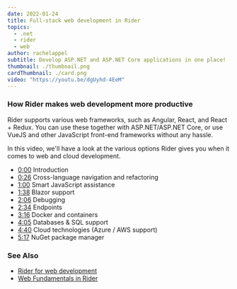 ```yaml
---
date: 2022-01-24
title: Full-stack web development in Rider
topics:
  - .net
  - rider
  - web
author: rachelappel
subtitle: Develop ASP.NET and ASP.NET Core applications in one place!
thumbnail: ./thumbnail.png
cardThumbnail: ./card.png
video: "https://youtu.be/dgUyhd-4EeM"
---
```


### How Rider makes web development more productive

Rider supports various web frameworks, such as Angular, React, and React + Redux. You can use these together with ASP.NET/ASP.NET Core, or use VueJS and other JavaScript front-end frameworks without any hassle.

In this video, we'll have a look at the various options Rider gives you when it comes to web and cloud development.

- [0:00](https://www.youtube.com/watch?v=dgUyhd-4EeM&t=0s) Introduction
- [0:26](https://www.youtube.com/watch?v=dgUyhd-4EeM&t=26s) Cross-language navigation and refactoring
- [1:00](https://www.youtube.com/watch?v=dgUyhd-4EeM&t=60s) Smart JavaScript assistance
- [1:38](https://www.youtube.com/watch?v=dgUyhd-4EeM&t=98s) Blazor support
- [2:06](https://www.youtube.com/watch?v=dgUyhd-4EeM&t=126s) Debugging
- [2:34](https://www.youtube.com/watch?v=dgUyhd-4EeM&t=154s) Endpoints
- [3:16](https://www.youtube.com/watch?v=dgUyhd-4EeM&t=196s) Docker and containers
- [4:05](https://www.youtube.com/watch?v=dgUyhd-4EeM&t=245s) Databases & SQL support
- [4:40](https://www.youtube.com/watch?v=dgUyhd-4EeM&t=280s) Cloud technologies (Azure / AWS support)
- [5:17](https://www.youtube.com/watch?v=dgUyhd-4EeM&t=317s) NuGet package manager

### See Also

- [Rider for web development](https://www.jetbrains.com/lp/rider-web/)
- [Web Fundamentals in Rider](https://www.jetbrains.com/guide/dotnet/tutorials/web-fundamentals/)
